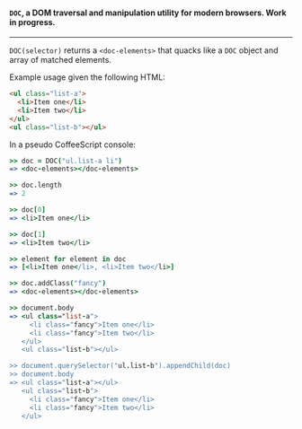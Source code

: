 #### `DOC`, a DOM traversal and manipulation utility for modern browsers. Work in progress.

---

`DOC(selector)` returns a `<doc-elements>` that quacks like a `DOC` object and array of matched elements.

Example usage given the following HTML:
```html
<ul class="list-a">
  <li>Item one</li>
  <li>Item two</li>
</ul>
<ul class="list-b"></ul>
```

In a pseudo CoffeeScript console:
```coffee
>> doc = DOC("ul.list-a li")
=> <doc-elements></doc-elements>

>> doc.length
=> 2

>> doc[0]
=> <li>Item one</li>

>> doc[1]
=> <li>Item two</li>

>> element for element in doc
=> [<li>Item one</li>, <li>Item two</li>]

>> doc.addClass("fancy")
=> <doc-elements></doc-elements>

>> document.body
=> <ul class="list-a">
     <li class="fancy">Item one</li>
     <li class="fancy">Item two</li>
   </ul>
   <ul class="list-b"></ul>

>> document.querySelector("ul.list-b").appendChild(doc)
>> document.body
=> <ul class="list-a"></ul>
   <ul class="list-b">
     <li class="fancy">Item one</li>
     <li class="fancy">Item two</li>
   </ul>
```
